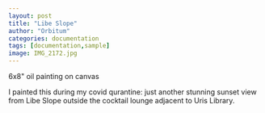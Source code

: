 ```yaml
---
layout: post
title: "Libe Slope"
author: "Orbitum"
categories: documentation
tags: [documentation,sample]
image: IMG_2172.jpg
---
```


6x8" oil painting on canvas


I painted this during my covid qurantine: just another stunning sunset view from Libe Slope outside the cocktail lounge adjacent to Uris Library. 
